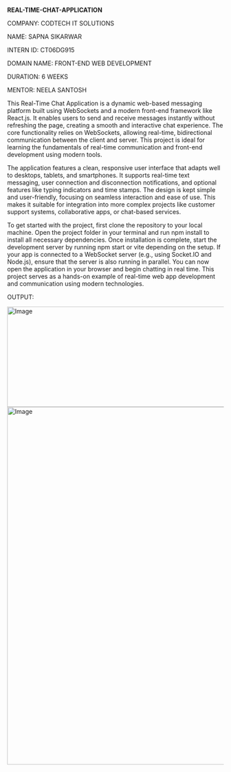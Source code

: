 **REAL-TIME-CHAT-APPLICATION**

COMPANY: CODTECH IT SOLUTIONS

NAME: SAPNA SIKARWAR

INTERN ID: CT06DG915

DOMAIN NAME: FRONT-END WEB DEVELOPMENT

DURATION: 6 WEEKS

MENTOR: NEELA SANTOSH

This Real-Time Chat Application is a dynamic web-based messaging platform built using WebSockets and a modern front-end framework like React.js. It enables users to send and receive messages instantly without refreshing the page, creating a smooth and interactive chat experience. The core functionality relies on WebSockets, allowing real-time, bidirectional communication between the client and server. This project is ideal for learning the fundamentals of real-time communication and front-end development using modern tools.

The application features a clean, responsive user interface that adapts well to desktops, tablets, and smartphones. It supports real-time text messaging, user connection and disconnection notifications, and optional features like typing indicators and time stamps. The design is kept simple and user-friendly, focusing on seamless interaction and ease of use. This makes it suitable for integration into more complex projects like customer support systems, collaborative apps, or chat-based services.

To get started with the project, first clone the repository to your local machine. Open the project folder in your terminal and run npm install to install all necessary dependencies. Once installation is complete, start the development server by running npm start or vite depending on the setup. If your app is connected to a WebSocket server (e.g., using Socket.IO and Node.js), ensure that the server is also running in parallel. You can now open the application in your browser and begin chatting in real time. This project serves as a hands-on example of real-time web app development and communication using modern technologies.

OUTPUT:

<img width="1292" height="233" alt="Image" src="https://github.com/user-attachments/assets/f817e3af-f6ed-4268-a5ed-a6820caf793b" />

<img width="1206" height="831" alt="Image" src="https://github.com/user-attachments/assets/9d6a7f82-f2ff-4c3b-bb5b-270f1cbdaa8d" />



